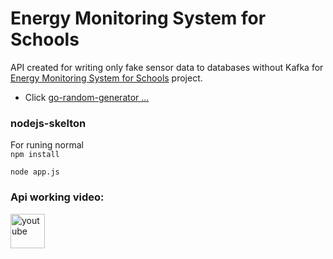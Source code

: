 
# Energy Monitoring System for Schools

API created for writing only fake sensor data to databases without Kafka for [Energy Monitoring System for Schools](https://github.com/P149-Bootcamp-Graduation-Project/Group3) project.


- Click [go-random-generator ...](https://github.com/ivanbarayev/go-random-generator) 


### nodejs-skelton 

For runing normal  
```npm install```
 
```node app.js```

###  Api working video:
<a href="https://youtu.be/eED4hOz_1-c" target="_blank">
    <img src="./img/youtube.png" alt="youtube" width="55">
</a>
